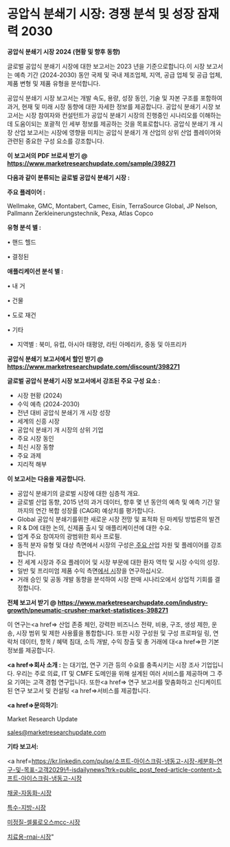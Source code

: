 # 공압식 분쇄기 시장: 경쟁 분석 및 성장 잠재력 2030

<strong>공압식 분쇄기 시장 2024 (현황 및 향후 동향)</strong>

글로벌 공압식 분쇄기 시장에 대한 보고서는 2023 년을 기준으로합니다.이 시장 보고서는 예측 기간 (2024-2030) 동안 국제 및 국내 제조업체, 지역, 공급 업체 및 공급 업체, 제품 변형 및 제품 유형을 분석합니다.

공압식 분쇄기 시장 보고서는 개발 속도, 용량, 성장 동인, 기술 및 자본 구조를 포함하여 과거, 현재 및 미래 시장 동향에 대한 자세한 정보를 제공합니다. 공압식 분쇄기 시장 보고서는 시장 참여자와 컨설턴트가 공압식 분쇄기 시장의 진행중인 시나리오를 이해하는 데 도움이되는 포괄적 인 세부 정보를 제공하는 것을 목표로합니다. 공압식 분쇄기 개 시장 산업 보고서는 시장에 영향을 미치는 공압식 분쇄기 개 산업의 상위 산업 플레이어와 관련된 중요한 구성 요소를 강조합니다.



<strong>이 보고서의 PDF 브로셔 받기 @ <a href=https://www.marketresearchupdate.com/sample/398271>https://www.marketresearchupdate.com/sample/398271</a></strong>



<strong>다음과 같이 분류되는 글로벌 공압식 분쇄기 시장 :</strong>



<strong>주요 플레이어 :</strong>

Wellmake, GMC, Montabert, Camec, Eisin, TerraSource Global, JP Nelson, Pallmann Zerkleinerungstechnik, Pexa, Atlas Copco



<strong>유형 분석 별 :</strong>

• 핸드 헬드

• 결정된



<strong>애플리케이션 분석 별 :</strong>

• 내 거

• 건물

• 도로 재건

• 기타

<ul>
  <li>지역별 : 북미, 유럽, 아시아 태평양, 라틴 아메리카, 중동 및 아프리카</li>
</ul>


<strong>공압식 분쇄기 보고서에서 할인 받기 @ <a href=https://www.marketresearchupdate.com/discount/398271>https://www.marketresearchupdate.com/discount/398271</a></strong>



<strong>글로벌 공압식 분쇄기 시장 보고서에서 강조된 주요 구성 요소 :</strong>
<ul>
  <li>시장 현황 (2024)</li>
  <li>수익 예측 (2024-2030)</li>
  <li>전년 대비 공압식 분쇄기 개 시장 성장</li>
  <li>세계의 신흥 시장</li>
  <li>공압식 분쇄기 개 시장의 상위 기업</li>
  <li>주요 시장 동인</li>
  <li>최신 시장 동향</li>
  <li>주요 과제</li>
  <li>지리적 해부</li>
</ul>


<strong>이 보고서는 다음을 제공합니다.</strong>
<ul>
  <li>공압식 분쇄기의 글로벌 시장에 대한 심층적 개요.</li>
  <li>글로벌 산업 동향, 2015 년의 과거 데이터, 향후 몇 년 동안의 예측 및 예측 기간 말까지의 연간 복합 성장률 (CAGR) 예상치를 평가합니다.</li>
  <li>Global 공압식 분쇄기를위한 새로운 시장 전망 및 표적화 된 마케팅 방법론의 발견</li>
  <li>R &amp; D에 대한 논의, 신제품 출시 및 애플리케이션에 대한 수요.</li>
  <li>업계 주요 참여자의 광범위한 회사 프로필.</li>
  <li>동적 분자 유형 및 대상 측면에서 시장의 구성은<a href=> 주요 산</a>업 자원 및 플레이어를 강조합니다.</li>
  <li>전 세계 시장과 주요 플레이어 및 시장 부문에 대한 환자 역학 및 시장 수익의 성장.</li>
  <li>일반 및 프리미엄 제품 수익 측면<a href=>에서 시</a>장을 연구하십시오.</li>
  <li>거래 승인 및 공동 개발 동향을 분석하여 시장 판매 시나리오에서 상업적 기회를 결정합니다.</li>
</ul>



<strong>전체 보고서 받기 @ <a href=https://www.marketresearchupdate.com/industry-growth/pneumatic-crusher-market-statistices-398271>https://www.marketresearchupdate.com/industry-growth/pneumatic-crusher-market-statistices-398271</a></strong>

이 연구는<a href=> 산업 존중</a> 체인, 강력한 비즈니스 전략, 비용, 구조, 생성 제한, 운송, 시장 범위 및 제한 사용률을 통합합니다. 또한 시장 구성원 및 구성 프로파일 링, 연락처 데이터, 항목 / 혜택 침대, 소득 개발, 수익 창출 및 총 거래에 대<a href=>한 기본 </a>정보를 제공합니다.



<strong><a href=>회사 소</a>개 :</strong>
는 대기업, 연구 기관 등의 수요를 충족시키는 시장 조사 기업입니다. 우리는 주로 의료, IT 및 CMFE 도메인을 위해 설계된 여러 서비스를 제공하며 그 주요 기여는 고객 경험 연구입니다. 또한<a href=> 연구 보</a>고서를 맞춤화하고 신디케이트 된 연구 보고서 및 컨설팅 <a href=>서비스</a>를 제공합니다.



<strong><a href=>문의하기:</a></strong>

Market Research Update

sales@marketresearchupdate.com



<strong>기타 보고서:</strong>

<a href=https://kr.linkedin.com/pulse/소프트-아이스크림-냉동고-시장-세분화-연구-및-목표-고객2029년-isdailynews?trk=public_post_feed-article-content>소프트-아이스크림-냉동고-시장</a>

<a href=https://www.linkedin.com/pulse/채굴-자동화-시장-세분화-연구-및-목표-고객2029년-consumer-connection-chronicles-24-/>채굴-자동화-시장</a>

<a href=https://www.linkedin.com/pulse/특수-지방-시장-현재-및-미래-성장-2029-consumer-connection-compendium-ana-zdazf/>특수-지방-시장</a>

<a href=https://www.linkedin.com/pulse/미정질-셀룰로오스mcc-시장-동향-및-성장-전망-consumer-connection-chronicles-24--xpv0f/>미정질-셀룰로오스mcc-시장</a>

<a href=https://www.linkedin.com/pulse/치료용-rnai-시장-규모-및-성장-2023-survey-savvy-insights-360-analysis-zufpc/>치료용-rnai-시장</a>"
